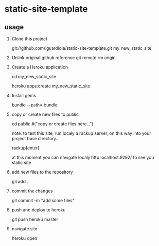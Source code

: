 # static-site-template

## usage

1. Clone this project

    git://github.com/lguardiola/static-site-template.git my_new_static_site
    
2. Unlink original github reference
    git remote rm origin

3. Create a Heroku application

    cd my_new_static_site
    
    heroku apps:create my_new_static_site

4. Install gems

    bundle --path=.bundle

5. copy or create new files to public

    cd public #("copy or create files here...")
    
    note: 
      to test this site, run localy a rackup server, 
      on this way into your project base directory..
      
      rackup[enter]
      
      at this moment you can navigate localy http:localhost:9292/ to see you static site

6. add new files to the repository

    git add .

7. commit the changes

    git commit -m "add some files"

8. push and deploy to heroku

    git push heroku master

7. navigate site

    heroku open
